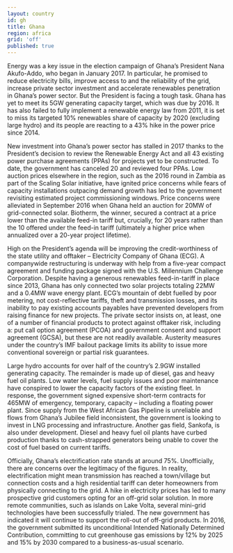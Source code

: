 ```yaml
---
layout: country
id: gh
title: Ghana
region: africa
grid: 'off'
published: true
---
```


Energy was a key issue in the election campaign of Ghana’s President Nana Akufo-Addo, who began in January 2017. In particular, he promised to reduce electricity bills, improve access to and the reliability of the grid, increase private sector investment and accelerate renewables penetration in Ghana’s power sector. But the President is facing a tough task. Ghana has yet to meet its 5GW generating capacity target, which was due by 2016. It has also failed to fully implement a renewable energy law from 2011, it is set to miss its targeted 10% renewables share of capacity by 2020 (excluding large hydro) and its people are reacting to a 43% hike in the power price since 2014. 

New investment into Ghana’s power sector has stalled in 2017 thanks to the President’s decision to review the Renewable Energy Act and all 43 existing power purchase agreements (PPAs) for projects yet to be constructed. To date, the government has canceled 20 and reviewed four PPAs. Low auction prices elsewhere in the region, such as the 2016 round in Zambia as part of the Scaling Solar initiative, have ignited price concerns while fears of capacity installations outpacing demand growth has led to the government revisiting estimated project commissioning windows. Price concerns were alleviated in September 2016 when Ghana held an auction for 20MW of grid-connected solar. Biotherm, the winner, secured a contract at a price lower than the available feed-in tariff but, crucially, for 20 years rather than the 10 offered under the feed-in tariff (ultimately a higher price when annualized over a 20-year project lifetime).

High on the President’s agenda will be improving the credit-worthiness of the state utility and offtaker – Electricity Company of Ghana (ECG). A companywide restructuring is underway with help from a five-year compact agreement and funding package signed with the U.S. Millennium Challenge Corporation. Despite having a generous renewables feed-in-tariff in place since 2013, Ghana has only connected two solar projects totaling 22MW and a 0.4MW wave energy plant. ECG’s mountain of debt fuelled by poor metering, not cost-reflective tariffs, theft and transmission losses, and its inability to pay existing accounts payables have prevented developers from raising finance for new projects. The private sector insists on, at least, one of a number of financial products to protect against offtaker risk, including a: put call option agreement (PCOA) and government consent and support agreement (GCSA), but these are not readily available. Austerity measures under the country’s IMF bailout package limits its ability to issue more conventional sovereign or partial risk guarantees.

Large hydro accounts for over half of the country’s 2.9GW installed generating capacity. The remainder is made up of diesel, gas and heavy fuel oil plants. Low water levels, fuel supply issues and poor maintenance have conspired to lower the capacity factors of the existing fleet. In response, the government signed expensive short-term contracts for 465MW of emergency, temporary, capacity – including a floating power plant. Since supply from the West African Gas Pipeline is unreliable and flows from Ghana’s Jubilee field inconsistent, the government is looking to invest in LNG processing and infrastructure. Another gas field, Sankofa, is also under development. Diesel and heavy fuel oil plants have curbed production thanks to cash-strapped generators being unable to cover the cost of fuel based on current tariffs. 

Officially, Ghana’s electrification rate stands at around 75%. Unofficially, there are concerns over the legitimacy of the figures. In reality, electrification might mean transmission has reached a town/village but connection costs and a high residential tariff can deter homeowners from physically connecting to the grid. A hike in electricity prices has led to many prospective grid customers opting for an off-grid solar solution. In more remote communities, such as islands on Lake Volta, several mini-grid technologies have been successfully trialed. The new government has indicated it will continue to support the roll-out of off-grid products.
In 2016, the government submitted its unconditional Intended Nationally Determined Contribution, committing to cut greenhouse gas emissions by 12% by 2025 and 15% by 2030 compared to a business-as-usual scenario.

